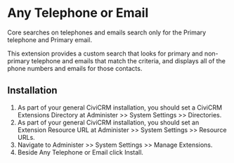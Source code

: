 Any Telephone or Email
======================

Core searches on telephones and emails search only for the Primary telephone and Primary email. 

This extension provides a custom search that looks for primary and non-primary telephone and emails that match the criteria, and displays all of the phone numbers and emails for those contacts.

Installation
------------

1. As part of your general CiviCRM installation, you should set a CiviCRM Extensions Directory at Administer >> System Settings >> Directories.
2. As part of your general CiviCRM installation, you should set an Extension Resource URL at Administer >> System Settings >> Resource URLs.
3. Navigate to Administer >> System Settings >> Manage Extensions.
4. Beside Any Telephone or Email click Install.
